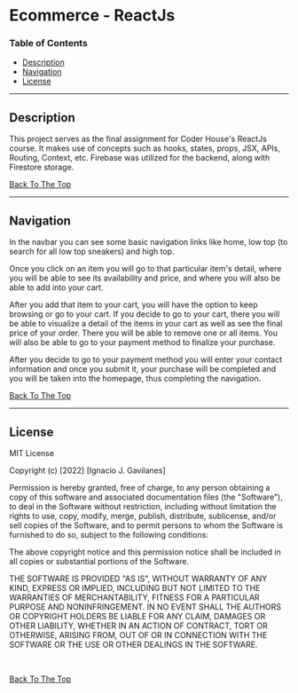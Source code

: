 # Ecommerce - ReactJs

### Table of Contents

- [Description](#description)
- [Navigation](#how-to-use)
- [License](#license)

---

## Description

This project serves as the final assignment for Coder House's ReactJs course. It makes use of concepts such as hooks, states, props, JSX, APIs, Routing, Context, etc. Firebase was utilized for the backend, along with Firestore storage. 

[Back To The Top](#)

---

## Navigation

In the navbar you can see some basic navigation links like home, low top (to search for all low top sneakers) and high top. 

Once you click on an item you will go to that particular item's detail, where you will be able to see its availability and price, and where you will also be able to add into your cart.

After you add that item to your cart, you will have the option to keep browsing or go to your cart. If you decide to go to your cart, there you will be able to visualize a detail of the items in your cart as well as see the final price of your order. There you will be able to remove one or all items. You will also be able to go to your payment method to finalize your purchase. 

After you decide to go to your payment method you will enter your contact information and once you submit it, your purchase will be completed and you will be taken into the homepage, thus completing the navigation. 

[Back To The Top](#)

---

## License

MIT License

Copyright (c) [2022] [Ignacio J. Gavilanes]

Permission is hereby granted, free of charge, to any person obtaining a copy
of this software and associated documentation files (the "Software"), to deal
in the Software without restriction, including without limitation the rights
to use, copy, modify, merge, publish, distribute, sublicense, and/or sell
copies of the Software, and to permit persons to whom the Software is
furnished to do so, subject to the following conditions:

The above copyright notice and this permission notice shall be included in all
copies or substantial portions of the Software.

THE SOFTWARE IS PROVIDED "AS IS", WITHOUT WARRANTY OF ANY KIND, EXPRESS OR
IMPLIED, INCLUDING BUT NOT LIMITED TO THE WARRANTIES OF MERCHANTABILITY,
FITNESS FOR A PARTICULAR PURPOSE AND NONINFRINGEMENT. IN NO EVENT SHALL THE
AUTHORS OR COPYRIGHT HOLDERS BE LIABLE FOR ANY CLAIM, DAMAGES OR OTHER
LIABILITY, WHETHER IN AN ACTION OF CONTRACT, TORT OR OTHERWISE, ARISING FROM,
OUT OF OR IN CONNECTION WITH THE SOFTWARE OR THE USE OR OTHER DEALINGS IN THE
SOFTWARE.

<br>

[Back To The Top](#)
